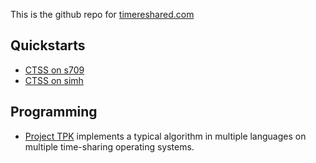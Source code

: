 This is the github repo for [timereshared.com](https://timereshared.com)

## Quickstarts
* [CTSS on s709](https://github.com/timereshared/ctss-s709-quickstart)
* [CTSS on simh](https://github.com/timereshared/ctss-simh-quickstart)

## Programming
* [Project TPK](https://github.com/timereshared/project-tpk) implements a typical algorithm in multiple languages on multiple time-sharing operating systems.
